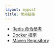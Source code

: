 ```yaml
---
layout: mypost
title: 常用链接
---
```


- [Redis 命令参考](http://redisdoc.com/index.html)
- [Docker 指南](https://www.widuu.com/docker/userguide/usingdocker.html)
- [Maven Repository](http://mvnrepository.com/)
